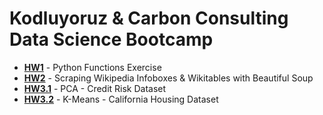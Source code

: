 # Kodluyoruz & Carbon Consulting Data Science Bootcamp

- [**HW1**](https://github.com/ebrusakar/Kodluyoruz-and-Carbon-Consulting-Data-Science-Bootcamp/blob/main/HW1.ipynb) - Python Functions Exercise 
- [**HW2**](https://github.com/ebrusakar/Kodluyoruz-and-Carbon-Consulting-Data-Science-Bootcamp/blob/main/Turkish%20Tv%20Series%20Dataset.ipynb) - Scraping Wikipedia Infoboxes & Wikitables with Beautiful Soup 
- [**HW3.1**](https://github.com/ebrusakar/Kodluyoruz-and-Carbon-Consulting-Data-Science-Bootcamp/blob/main/HW3/PCA%20-%20Credit%20Risk%20Dataset.ipynb) - PCA - Credit Risk Dataset
- [**HW3.2**](https://github.com/ebrusakar/Kodluyoruz-and-Carbon-Consulting-Data-Science-Bootcamp/blob/main/HW3/K-Means%20-%20California%20Housing%20Dataset.ipynb) - K-Means - California Housing Dataset
